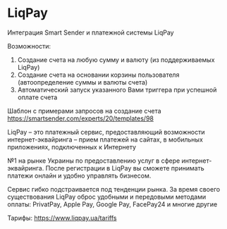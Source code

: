 # LiqPay

Интеграция Smart Sender и платежной системы LiqPay


Возможности:
1. Создание счета на любую сумму и валюту (из поддерживаемых LiqPay)
2. Создание счета на основании корзины пользователя (автоопределение суммы и валюты счета)
3. Автоматический запуск указанного Вами триггера при успешной оплате счета

Шаблон с примерами запросов на создание счета https://smartsender.com/experts/20/templates/98

  

LiqPay – это платежный сервис, предоставляющий возможности интернет-эквайринга – прием платежей на сайтах, в мобильных приложениях, подключенных к Интернету

№1 на рынке Украины по предоставлению услуг в сфере интернет-эквайринга. После регистрации в LiqPay вы сможете принимать платежи онлайн и удобно управлять бизнесом.

Сервис гибко подстраивается под тенденции рынка. За время своего существования LiqPay оброс удобными и передовыми методами оплаты: PrivatPay, Apple Pay, Google Pay, FacePay24 и многие другие

Тарифы: https://www.liqpay.ua/tariffs
